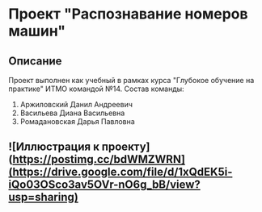 # Проект "Распознавание номеров машин" 

## Описание
Проект выполнен как учебный в рамках курса "Глубокое обучение на практике" ИТМО командой №14. Состав команды:
1. Аржиловский Данил Андреевич
2. Васильева Диана Васильевна
3. Ромадановская Дарья Павловна

## ![Иллюстрация к проекту](https://postimg.cc/bdWMZWRN](https://drive.google.com/file/d/1xQdEK5i-iQo03OSco3av5OVr-nO6g_bB/view?usp=sharing)
